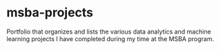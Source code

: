 # msba-projects
Portfolio that organizes and lists the various data analytics and machine learning projects I have completed during my time at the MSBA program. 
